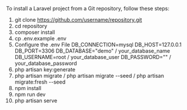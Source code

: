 To install a Laravel project from a Git repository, follow these steps:

1. git clone https://github.com/username/repository.git
2. cd repository
3. composer install
4. cp .env.example .env
5. Configure the .env File
    DB_CONNECTION=mysql
    DB_HOST=127.0.0.1
    DB_PORT=3306
    DB_DATABASE="demo" /  your_database_name
    DB_USERNAME=root /    your_database_user
    DB_PASSWORD=""   /    your_database_password
6. php artisan key:generate
7. php artisan migrate / php artisan migrate --seed / php artisan migrate:fresh --seed 
8. npm install
9. npm run dev
10. php artisan serve


